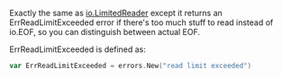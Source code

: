 Exactly the same as [io.LimitedReader](http://golang.org/pkg/io/#LimitedReader) except it returns an ErrReadLimitExceeded error if there's too much stuff to read instead of io.EOF, so you can distinguish between actual EOF.

ErrReadLimitExceeded is defined as:
```Go
var ErrReadLimitExceeded = errors.New("read limit exceeded")
```
